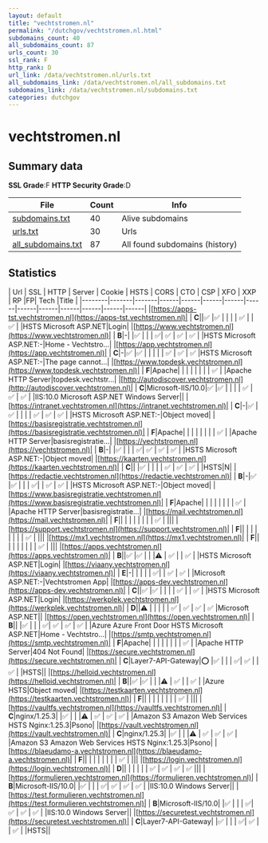 ```yaml
---
layout: default
title: "vechtstromen.nl"
permalink: "/dutchgov/vechtstromen.nl.html"
subdomains_count: 40
all_subdomains_count: 87
urls_count: 30
ssl_rank: F
http_rank: D
url_link: /data/vechtstromen.nl/urls.txt
all_subdomains_link: /data/vechtstromen.nl/all_subdomains.txt
subdomains_link: /data/vechtstromen.nl/subdomains.txt
categories: dutchgov
---
```



# vechtstromen.nl
## Summary data


**SSL Grade**:F
**HTTP Security Grade**:D


| File       | Count | Info |
|------------|-------|------|
|[subdomains.txt](/data/vechtstromen.nl/subdomains.txt)|40|Alive subdomains|
|[urls.txt](/data/vechtstromen.nl/urls.txt)|30|Urls|
|[all_subdomains.txt](/data/vechtstromen.nl/all_subdomains.txt)|87|All found subdomains (history)|


## Statistics


| Url | SSL | HTTP | Server | Cookie | HSTS | CORS | CTO | CSP | XFO | XXP | RP |FP| Tech |Title |
|--------|-------|-------|------|------|------|------|------|------|------|------|------|------|------|
|[https://apps-tst.vechtstromen.nl](https://apps-tst.vechtstromen.nl)| | **C**||:white_check_mark: |:white_check_mark: | | | | :white_check_mark: | | :white_check_mark: | |HSTS Microsoft ASP.NET|Login|
|[https://www.vechtstromen.nl](https://www.vechtstromen.nl)| | **B**|-| |:white_check_mark: | | | :white_check_mark:| :white_check_mark: | :white_check_mark: | :white_check_mark: | |HSTS Microsoft ASP.NET:-|Home - Vechtstro...|
|[https://app.vechtstromen.nl](https://app.vechtstromen.nl)| | **C**|-|:white_check_mark: |:white_check_mark: | | | | | :white_check_mark: | :white_check_mark: | :white_check_mark: |HSTS Microsoft ASP.NET:-|The page cannot...|
|[https://www.topdesk.vechtstromen.nl](https://www.topdesk.vechtstromen.nl)| | **F**|Apache| | | | | | | | :white_check_mark: | |Apache HTTP Server|topdesk.vechtstr...|
|[http://autodiscover.vechtstromen.nl](http://autodiscover.vechtstromen.nl)| | **C**|Microsoft-IIS/10.0|:white_check_mark: |:white_check_mark: | | | | :white_check_mark: | :white_check_mark: | :white_check_mark: | |IIS:10.0 Microsoft ASP.NET Windows Server||
|[https://intranet.vechtstromen.nl](https://intranet.vechtstromen.nl)| | **C**|-|:white_check_mark: |:white_check_mark: | | | | :white_check_mark: | :white_check_mark: | :white_check_mark: | |HSTS Microsoft ASP.NET:-|Object moved|
|[https://basisregistratie.vechtstromen.nl](https://basisregistratie.vechtstromen.nl)| | **F**|Apache| | | | | | | | :white_check_mark: | |Apache HTTP Server|basisregistratie...|
|[https://vechtstromen.nl](https://vechtstromen.nl)| | **B**|-| |:white_check_mark: | | | :white_check_mark:| :white_check_mark: | :white_check_mark: | :white_check_mark: | |HSTS Microsoft ASP.NET:-|Object moved|
|[https://kaarten.vechtstromen.nl](https://kaarten.vechtstromen.nl)| | **C**|| |:white_check_mark: | | | | :white_check_mark: | :white_check_mark: | :white_check_mark: | |HSTS|N|
|[https://redactie.vechtstromen.nl](https://redactie.vechtstromen.nl)| | **B**|-|:white_check_mark: |:white_check_mark: | | | :white_check_mark:| | :white_check_mark: | :white_check_mark: | |HSTS Microsoft ASP.NET:-|Object moved|
|[https://www.basisregistratie.vechtstromen.nl](https://www.basisregistratie.vechtstromen.nl)| | **F**|Apache| | | | | | | | :white_check_mark: | |Apache HTTP Server|basisregistratie...|
|[https://mail.vechtstromen.nl](https://mail.vechtstromen.nl)| | **F**|| | | | | | | | :white_check_mark: | |||
|[https://support.vechtstromen.nl](https://support.vechtstromen.nl)| | **F**|| | | | | | | | :white_check_mark: | |||
|[https://mx1.vechtstromen.nl](https://mx1.vechtstromen.nl)| | **F**|| | | | | | | | :white_check_mark: | |||
|[https://apps.vechtstromen.nl](https://apps.vechtstromen.nl)| | **B**||:white_check_mark: |:white_check_mark: | | |:warning: | :white_check_mark: | | :white_check_mark: | |HSTS Microsoft ASP.NET|Login|
|[https://viaany.vechtstromen.nl](https://viaany.vechtstromen.nl)| | **E**|-| | | | | :white_check_mark:| | :white_check_mark: | :white_check_mark: | |Microsoft ASP.NET:-|Vechtstromen App|
|[https://apps-dev.vechtstromen.nl](https://apps-dev.vechtstromen.nl)| | **C**||:white_check_mark: |:white_check_mark: | | | | :white_check_mark: | | :white_check_mark: | |HSTS Microsoft ASP.NET|Login|
|[https://werkplek.vechtstromen.nl](https://werkplek.vechtstromen.nl)| | **D**||:warning: | | | | | :white_check_mark: | :white_check_mark: | :white_check_mark: | :white_check_mark: |Microsoft ASP.NET||
|[https://open.vechtstromen.nl](https://open.vechtstromen.nl)| | **B**|| |:white_check_mark: | | | :white_check_mark:| :white_check_mark: | :white_check_mark: | :white_check_mark: | |Azure Azure Front Door HSTS Microsoft ASP.NET|Home - Vechtstro...|
|[https://smtp.vechtstromen.nl](https://smtp.vechtstromen.nl)| | **F**|Apache| | | | | | | | :white_check_mark: | |Apache HTTP Server|404 Not Found|
|[https://secure.vechtstromen.nl](https://secure.vechtstromen.nl)| | **C**|Layer7-API-Gateway|:o: |:white_check_mark: | | | :white_check_mark:| :white_check_mark: | | :white_check_mark: | |HSTS||
|[https://helloid.vechtstromen.nl](https://helloid.vechtstromen.nl)| | **B**||:white_check_mark: |:white_check_mark: | | |:warning: | :white_check_mark: | | :white_check_mark: | |Azure HSTS|Object moved|
|[https://testkaarten.vechtstromen.nl](https://testkaarten.vechtstromen.nl)| | **F**|| | | | | | | | :white_check_mark: | |||
|[https://vaultfs.vechtstromen.nl](https://vaultfs.vechtstromen.nl)| | **C**|nginx/1.25.3| |:white_check_mark: | | |:warning: | :white_check_mark: | :white_check_mark: | :white_check_mark: | |Amazon S3 Amazon Web Services HSTS Nginx:1.25.3|Psono|
|[https://vault.vechtstromen.nl](https://vault.vechtstromen.nl)| | **C**|nginx/1.25.3| |:white_check_mark: | | |:warning: | :white_check_mark: | :white_check_mark: | :white_check_mark: | |Amazon S3 Amazon Web Services HSTS Nginx:1.25.3|Psono|
|[https://blaeudamo-a.vechtstromen.nl](https://blaeudamo-a.vechtstromen.nl)| | **F**|| | | | | | | | :white_check_mark: | |||
|[https://login.vechtstromen.nl](https://login.vechtstromen.nl)| | **D**|| | | | | | :white_check_mark: | :white_check_mark: | :white_check_mark: | :white_check_mark: |||
|[https://formulieren.vechtstromen.nl](https://formulieren.vechtstromen.nl)| | **B**|Microsoft-IIS/10.0| |:white_check_mark: | | | :white_check_mark:| :white_check_mark: | :white_check_mark: | :white_check_mark: | |IIS:10.0 Windows Server||
|[https://test.formulieren.vechtstromen.nl](https://test.formulieren.vechtstromen.nl)| | **B**|Microsoft-IIS/10.0| |:white_check_mark: | | | :white_check_mark:| :white_check_mark: | :white_check_mark: | :white_check_mark: | |IIS:10.0 Windows Server||
|[https://securetest.vechtstromen.nl](https://securetest.vechtstromen.nl)| | **C**|Layer7-API-Gateway| |:white_check_mark: | | | :white_check_mark:| :white_check_mark: | | :white_check_mark: | |HSTS||